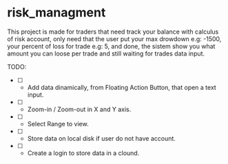# risk_managment

This project is made for traders that need track your balance with calculus of risk account, only need that the user put your max drowdown e.g: -1500, your percent of loss for trade e.g: 5, and done, the sistem show you what amount you can loose per trade and still waiting for trades data input.

TODO:
  - [ ] - Add data dinamically, from Floating Action Button, that open a text input.
  - [ ] - Zoom-in / Zoom-out in X and Y axis.
  - [ ] - Select Range to view.
  - [ ] - Store data on local disk if user do not have account.
  - [ ] - Create a login to store data in a clound.

